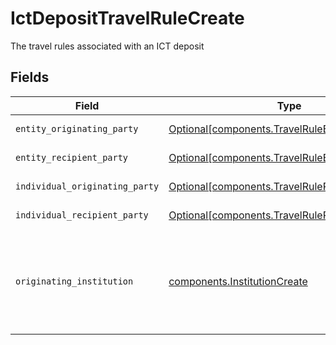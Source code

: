 # IctDepositTravelRuleCreate

The travel rules associated with an ICT deposit


## Fields

| Field                                                                                                      | Type                                                                                                       | Required                                                                                                   | Description                                                                                                |
| ---------------------------------------------------------------------------------------------------------- | ---------------------------------------------------------------------------------------------------------- | ---------------------------------------------------------------------------------------------------------- | ---------------------------------------------------------------------------------------------------------- |
| `entity_originating_party`                                                                                 | [Optional[components.TravelRuleEntityPartyCreate]](../../models/components/travelruleentitypartycreate.md) | :heavy_minus_sign:                                                                                         | Travel rule entity party                                                                                   |
| `entity_recipient_party`                                                                                   | [Optional[components.TravelRuleEntityPartyCreate]](../../models/components/travelruleentitypartycreate.md) | :heavy_minus_sign:                                                                                         | Travel rule entity party                                                                                   |
| `individual_originating_party`                                                                             | [Optional[components.TravelRulePartyCreate]](../../models/components/travelrulepartycreate.md)             | :heavy_minus_sign:                                                                                         | Travel rule party                                                                                          |
| `individual_recipient_party`                                                                               | [Optional[components.TravelRulePartyCreate]](../../models/components/travelrulepartycreate.md)             | :heavy_minus_sign:                                                                                         | Travel rule party                                                                                          |
| `originating_institution`                                                                                  | [components.InstitutionCreate](../../models/components/institutioncreate.md)                               | :heavy_check_mark:                                                                                         | Institution representing originator or recipient of funds from an Instant Cash Transfer                    |